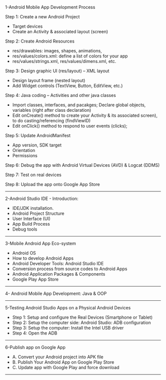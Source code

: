 1-Android Mobile App Development Process

Step 1: Create a new Android Project
+ Target devices
+ Create an Activity & associated layout (screen)

Step 2: Create Android Resources
+ res/drawables: images, shapes, animations,
+ res/values/colors.xml: define a list of colors for your app
+ res/values/strings.xml, res/values/dimens.xml, etc.

Step 3: Design graphic UI (res/layout) – XML layout
+ Design layout frame (nested layout)
+ Add Widget controls (TextView, Button, EditView, etc.)

Step 4: Java coding – Activities and other java classes
+ Import classes, interfaces, and pacakges; Declare global objects, variables (right after class declaration)
+ Edit onCreate() method to create your Activity & its associated screen), to do casting/referencing (findViewID)
+ Edit onClick() method to respond to user events (clicks);

Step 5: Update AndroidManifest
+ App version, SDK target
+ Orientation
+ Permissions

Step 6: Debug the app with Android Virtual Devices (AVD) & Logcat (DDMS)

Step 7: Test on real devices

Step 8: Upload the app onto Google App Store


----------------------------------------------------------------------------
2-Android Studio IDE - Introduction:
+ IDE/JDK installation.
+ Android Project Structure
+ User Interface (UI)
+ App Build Process
+ Debug tools

----------------------------------------------------------------------------
3-Mobile Android App Eco-system
+ Android OS
+ How to develop Android Apps
+ Android Developer Tools: Android Studio IDE
+ Conversion process from source codes to Android Apps
+ Android Application Packages & Components
+ Google Play App Store

----------------------------------------------------------------------------
4- Android Mobile App Development: Java & OOP

----------------------------------------------------------------------------
5-Testing Android Studio Apps on a Physical Android Devices
+ Step 1: Setup and configure the Real Devices (Smartphone or Tablet)
+ Step 2: Setup the computer side: Android Studio: ADB configuration
+ Step 3: Setup the computer: Install the Intel USB driver
+ Step 4: Open the ADB

----------------------------------------------------------------------------
6-Publish app on Google App
+ A. Convert your Android project into APK file
+ B. Publish Your Android App on Google Play Store
+ C. Update app with Google Play and force download

----------------------------------------------------------------------------

